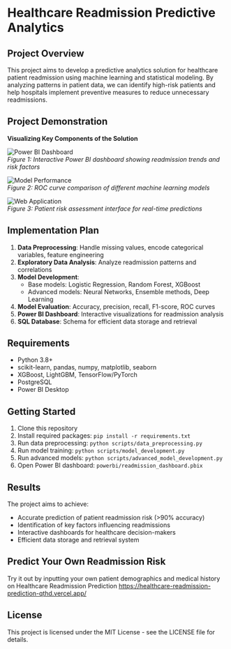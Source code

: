 # Healthcare Readmission Predictive Analytics

## Project Overview
This project aims to develop a predictive analytics solution for healthcare patient readmission using machine learning and statistical modeling. By analyzing patterns in patient data, we can identify high-risk patients and help hospitals implement preventive measures to reduce unnecessary readmissions.

## Project Demonstration
**Visualizing Key Components of the Solution**

![Power BI Dashboard](images/dashboard_preview.png)  
*Figure 1: Interactive Power BI dashboard showing readmission trends and risk factors*

![Model Performance](images/roc_curve_comparison.png)  
*Figure 2: ROC curve comparison of different machine learning models*

![Web Application](images/web_interface.png)  
*Figure 3: Patient risk assessment interface for real-time predictions*
## Implementation Plan
1. **Data Preprocessing**: Handle missing values, encode categorical variables, feature engineering
2. **Exploratory Data Analysis**: Analyze readmission patterns and correlations
3. **Model Development**: 
   - Base models: Logistic Regression, Random Forest, XGBoost
   - Advanced models: Neural Networks, Ensemble methods, Deep Learning
4. **Model Evaluation**: Accuracy, precision, recall, F1-score, ROC curves
5. **Power BI Dashboard**: Interactive visualizations for readmission analysis
6. **SQL Database**: Schema for efficient data storage and retrieval

## Requirements
- Python 3.8+
- scikit-learn, pandas, numpy, matplotlib, seaborn
- XGBoost, LightGBM, TensorFlow/PyTorch
- PostgreSQL
- Power BI Desktop

## Getting Started
1. Clone this repository
2. Install required packages: `pip install -r requirements.txt`
3. Run data preprocessing: `python scripts/data_preprocessing.py`
4. Run model training: `python scripts/model_development.py`
5. Run advanced models: `python scripts/advanced_model_development.py`
6. Open Power BI dashboard: `powerbi/readmission_dashboard.pbix`

## Results
The project aims to achieve:
- Accurate prediction of patient readmission risk (>90% accuracy)
- Identification of key factors influencing readmissions
- Interactive dashboards for healthcare decision-makers
- Efficient data storage and retrieval system

## Predict Your Own Readmission Risk
Try it out by inputting your own patient demographics and medical history on Healthcare Readmission Prediction
https://healthcare-readmission-prediction-qthd.vercel.app/

## License
This project is licensed under the MIT License - see the LICENSE file for details.
